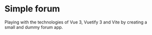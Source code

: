# Simple forum

Playing with the technologies of Vue 3, Vuetify 3 and Vite by creating a small and dummy forum app.
